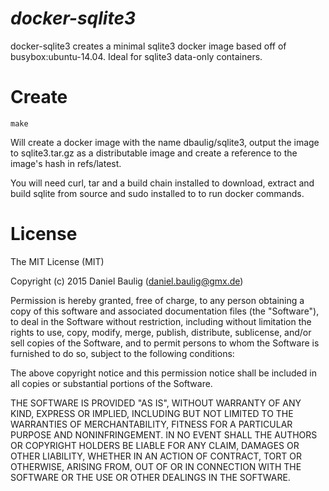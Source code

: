 # _docker-sqlite3_

docker-sqlite3 creates a minimal sqlite3 docker image based off of
busybox:ubuntu-14.04. Ideal for sqlite3 data-only containers.

# Create

    make

Will create a docker image with the name dbaulig/sqlite3, output the image to
sqlite3.tar.gz as a distributable image and create a reference to the image's
hash in refs/latest.

You will need curl, tar and a build chain installed to download, extract and
build sqlite from source and sudo installed to to run docker commands.

# License
The MIT License (MIT)

Copyright (c) 2015 Daniel Baulig (daniel.baulig@gmx.de)

Permission is hereby granted, free of charge, to any person obtaining a copy
of this software and associated documentation files (the "Software"), to deal
in the Software without restriction, including without limitation the rights
to use, copy, modify, merge, publish, distribute, sublicense, and/or sell
copies of the Software, and to permit persons to whom the Software is
furnished to do so, subject to the following conditions:

The above copyright notice and this permission notice shall be included in
all copies or substantial portions of the Software.

THE SOFTWARE IS PROVIDED "AS IS", WITHOUT WARRANTY OF ANY KIND, EXPRESS OR
IMPLIED, INCLUDING BUT NOT LIMITED TO THE WARRANTIES OF MERCHANTABILITY,
FITNESS FOR A PARTICULAR PURPOSE AND NONINFRINGEMENT. IN NO EVENT SHALL THE
AUTHORS OR COPYRIGHT HOLDERS BE LIABLE FOR ANY CLAIM, DAMAGES OR OTHER
LIABILITY, WHETHER IN AN ACTION OF CONTRACT, TORT OR OTHERWISE, ARISING FROM,
OUT OF OR IN CONNECTION WITH THE SOFTWARE OR THE USE OR OTHER DEALINGS IN
THE SOFTWARE.
